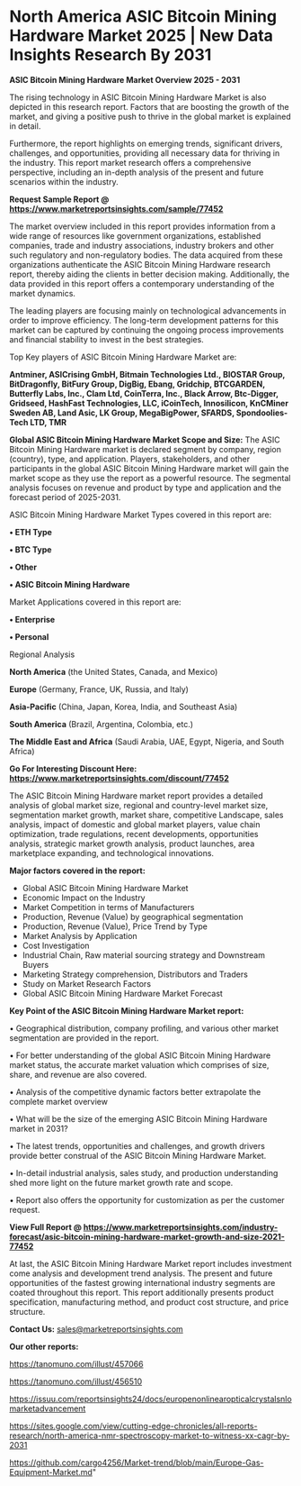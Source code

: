 # North America ASIC Bitcoin Mining Hardware Market 2025 | New Data Insights Research By 2031

<Strong> ASIC Bitcoin Mining Hardware Market Overview 2025 - 2031</strong>

The rising technology in ASIC Bitcoin Mining Hardware Market is also depicted in this research report. Factors that are boosting the growth of the market, and giving a positive push to thrive in the global market is explained in detail.

Furthermore, the report highlights on emerging trends, significant drivers, challenges, and opportunities, providing all necessary data for thriving in the industry. This report market research offers a comprehensive perspective, including an in-depth analysis of the present and future scenarios within the industry.

<strong>Request Sample Report @ <a href=https://www.marketreportsinsights.com/sample/77452>https://www.marketreportsinsights.com/sample/77452</a></strong>

The market overview included in this report provides information from a wide range of resources like government organizations, established companies, trade and industry associations, industry brokers and other such regulatory and non-regulatory bodies. The data acquired from these organizations authenticate the ASIC Bitcoin Mining Hardware research report, thereby aiding the clients in better decision making. Additionally, the data provided in this report offers a contemporary understanding of the market dynamics.

The leading players are focusing mainly on technological advancements in order to improve efficiency. The long-term development patterns for this market can be captured by continuing the ongoing process improvements and financial stability to invest in the best strategies.

Top Key players of ASIC Bitcoin Mining Hardware Market are:

<strong>Antminer, ASICrising GmbH, Bitmain Technologies Ltd., BIOSTAR Group, BitDragonfly, BitFury Group, DigBig, Ebang, Gridchip, BTCGARDEN, Butterfly Labs, Inc., Clam Ltd, CoinTerra, Inc., Black Arrow, Btc-Digger, Gridseed, HashFast Technologies, LLC, iCoinTech, Innosilicon, KnCMiner Sweden AB, Land Asic, LK Group, MegaBigPower, SFARDS, Spondoolies-Tech LTD, TMR</strong>

<strong><b>Global ASIC Bitcoin Mining Hardware Market Scope and Size:</b></strong>
The ASIC Bitcoin Mining Hardware market is declared segment by company, region (country), type, and application. Players, stakeholders, and other participants in the global ASIC Bitcoin Mining Hardware market will gain the market scope as they use the report as a powerful resource. The segmental analysis focuses on revenue and product by type and application and the forecast period of 2025-2031.

ASIC Bitcoin Mining Hardware Market Types covered in this report are:

<strong>• ETH Type

• BTC Type

• Other

• ASIC Bitcoin Mining Hardware</strong>

Market Applications covered in this report are:

<strong>• Enterprise

• Personal</strong> 

Regional Analysis

<strong>North America</strong> (the United States, Canada, and Mexico)

<strong>Europe</strong> (Germany, France, UK, Russia, and Italy)

<strong>Asia-Pacific</strong> (China, Japan, Korea, India, and Southeast Asia)

<strong>South America</strong> (Brazil, Argentina, Colombia, etc.)

<strong>The Middle East and Africa</strong> (Saudi Arabia, UAE, Egypt, Nigeria, and South Africa)

<strong>Go For Interesting Discount Here: <a href=https://www.marketreportsinsights.com/discount/77452>https://www.marketreportsinsights.com/discount/77452</a></strong>

The ASIC Bitcoin Mining Hardware market report provides a detailed analysis of global market size, regional and country-level market size, segmentation market growth, market share, competitive Landscape, sales analysis, impact of domestic and global market players, value chain optimization, trade regulations, recent developments, opportunities analysis, strategic market growth analysis, product launches, area marketplace expanding, and technological innovations.

<strong><b>Major factors covered in the report:</b></strong>
<ul>
  <li>Global ASIC Bitcoin Mining Hardware Market </li>
  <li>Economic Impact on the Industry</li>
  <li>Market Competition in terms of Manufacturers</li>
  <li>Production, Revenue (Value) by geographical segmentation</li>
  <li>Production, Revenue (Value), Price Trend by Type</li>
  <li>Market Analysis by Application</li>
  <li>Cost Investigation</li>
  <li>Industrial Chain, Raw material sourcing strategy and Downstream Buyers</li>
  <li>Marketing Strategy comprehension, Distributors and Traders</li>
  <li>Study on Market Research Factors</li>
  <li>Global ASIC Bitcoin Mining Hardware Market Forecast</li>
</ul>

<strong><b>Key Point of the ASIC Bitcoin Mining Hardware Market report:</b></strong>

• Geographical distribution, company profiling, and various other market segmentation are provided in the report.

• For better understanding of the global ASIC Bitcoin Mining Hardware market status, the accurate market valuation which comprises of size, share, and revenue are also covered.

• Analysis of the competitive dynamic factors better extrapolate the complete market overview

• What will be the size of the emerging ASIC Bitcoin Mining Hardware market in 2031?

• The latest trends, opportunities and challenges, and growth drivers provide better construal of the ASIC Bitcoin Mining Hardware Market.

• In-detail industrial analysis, sales study, and production understanding shed more light on the future market growth rate and scope.

• Report also offers the opportunity for customization as per the customer request.

<strong><b>View Full Report @ <a href=https://www.marketreportsinsights.com/industry-forecast/asic-bitcoin-mining-hardware-market-growth-and-size-2021-77452>https://www.marketreportsinsights.com/industry-forecast/asic-bitcoin-mining-hardware-market-growth-and-size-2021-77452</a></b></strong>


At last, the ASIC Bitcoin Mining Hardware Market report includes investment come analysis and development trend analysis. The present and future opportunities of the fastest growing international industry segments are coated throughout this report. This report additionally presents product specification, manufacturing method, and product cost structure, and price structure.

<strong>Contact Us:</strong>
sales@marketreportsinsights.com

<strong>Our other reports:</strong>

<a href=https://tanomuno.com/illust/457066>https://tanomuno.com/illust/457066</a>

<a href=https://tanomuno.com/illust/456510>https://tanomuno.com/illust/456510</a>

<a href=https://issuu.com/reportsinsights24/docs/europenonlinearopticalcrystalsnlomarketadvancement>https://issuu.com/reportsinsights24/docs/europenonlinearopticalcrystalsnlomarketadvancement</a>

<a href=https://sites.google.com/view/cutting-edge-chronicles/all-reports-research/north-america-nmr-spectroscopy-market-to-witness-xx-cagr-by-2031>https://sites.google.com/view/cutting-edge-chronicles/all-reports-research/north-america-nmr-spectroscopy-market-to-witness-xx-cagr-by-2031</a>

<a href=https://github.com/cargo4256/Market-trend/blob/main/Europe-Gas-Equipment-Market.md>https://github.com/cargo4256/Market-trend/blob/main/Europe-Gas-Equipment-Market.md</a>"
